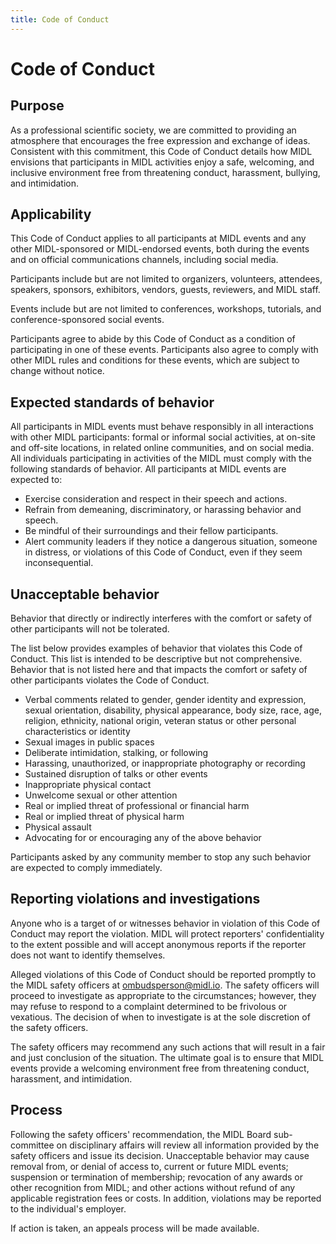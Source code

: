 ```yaml
---
title: Code of Conduct
---
```


# Code of Conduct

## Purpose

As a professional scientific society, we are committed to providing an atmosphere that encourages the free expression and exchange of ideas. Consistent with this commitment, this Code of Conduct details how MIDL envisions that participants in MIDL activities enjoy a safe, welcoming, and inclusive environment free from threatening conduct, harassment, bullying, and intimidation.

## Applicability

This Code of Conduct applies to all participants at MIDL events and any other MIDL-sponsored or MIDL-endorsed events, both during the events and on official communications channels, including social media.

Participants include but are not limited to organizers, volunteers, attendees, speakers, sponsors, exhibitors, vendors, guests, reviewers, and MIDL staff.

Events include but are not limited to conferences, workshops, tutorials, and conference-sponsored social events.

Participants agree to abide by this Code of Conduct as a condition of participating in one of these events. Participants also agree to comply with other MIDL rules and conditions for these events, which are subject to change without notice.

## Expected standards of behavior

All participants in MIDL events must behave responsibly in all interactions with other MIDL participants: formal or informal social activities, at on-site and off-site locations, in related online communities, and on social media. All individuals participating in activities of the MIDL must comply with the following standards of behavior. All participants at MIDL events are expected to:

* Exercise consideration and respect in their speech and actions.
* Refrain from demeaning, discriminatory, or harassing behavior and speech.
* Be mindful of their surroundings and their fellow participants.
* Alert community leaders if they notice a dangerous situation, someone in distress, or violations of this Code of Conduct, even if they seem inconsequential.

## Unacceptable behavior

Behavior that directly or indirectly interferes with the comfort or safety of other participants will not be tolerated.

The list below provides examples of behavior that violates this Code of Conduct. This list is intended to be descriptive but not comprehensive. Behavior that is not listed here and that impacts the comfort or safety of other participants violates the Code of Conduct.

* Verbal comments related to gender, gender identity and expression, sexual orientation, disability, physical appearance, body size, race, age, religion, ethnicity, national origin, veteran status or other personal characteristics or identity
* Sexual images in public spaces
* Deliberate intimidation, stalking, or following
* Harassing, unauthorized, or inappropriate photography or recording
* Sustained disruption of talks or other events
* Inappropriate physical contact
* Unwelcome sexual or other attention
* Real or implied threat of professional or financial harm
* Real or implied threat of physical harm
* Physical assault
* Advocating for or encouraging any of the above behavior

Participants asked by any community member to stop any such behavior are expected to comply immediately.

## Reporting violations and investigations

Anyone who is a target of or witnesses behavior in violation of this Code of Conduct may report the violation. MIDL will protect reporters' confidentiality to the extent possible and will accept anonymous reports if the reporter does not want to identify themselves.

Alleged violations of this Code of Conduct should be reported promptly to the MIDL safety officers at [ombudsperson@midl.io](mailto:ombudsperson@midl.io). The safety officers will proceed to investigate as appropriate to the circumstances; however, they may refuse to respond to a complaint determined to be frivolous or vexatious. The decision of when to investigate is at the sole discretion of the safety officers.

The safety officers may recommend any such actions that will result in a fair and just conclusion of the situation. The ultimate goal is to ensure that MIDL events provide a welcoming environment free from threatening conduct, harassment, and intimidation.


## Process

Following the safety officers' recommendation, the MIDL Board sub-committee on disciplinary affairs will review all information provided by the safety officers and issue its decision. Unacceptable behavior may cause removal from, or denial of access to, current or future MIDL events; suspension or termination of membership; revocation of any awards or other recognition from MIDL; and other actions without refund of any applicable registration fees or costs. In addition, violations may be reported to the individual's employer.

If action is taken, an appeals process will be made available.
